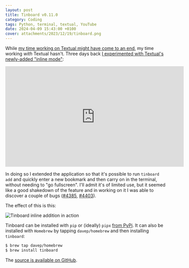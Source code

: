 ```yaml
---
layout: post
title: Tinboard v0.11.0
category: Coding
tags: Python, terminal, textual, YouTube
date: 2024-04-09 15:43:00 +0100
cover: attachments/2023/12/19/tinboard.png
---
```


While [my time working on Textual might have come to an
end](/2024/03/28/goodbye-textualize.html), my time working *with* Textual
hasn't. Three days back [I experimented with Textual's newly-added "inline
mode"](https://www.youtube.com/watch?v=U66oHFLWmG4):

<div style="text-align: center;">
    <iframe
        width="560"
        height="315"
        src="https://www.youtube.com/embed/U66oHFLWmG4?si=kCQba6vMoxpKMtBG"
        title="YouTube video player" frameborder="0"
        allow="accelerometer; autoplay; clipboard-write; encrypted-media; gyroscope; picture-in-picture; web-share"
        referrerpolicy="strict-origin-when-cross-origin" allowfullscreen>
    </iframe>
</div>

In doing so I extended the application so that it's possible to run
`tinboard add` and quickly enter a new bookmark and then carry on in the
terminal, without needing to "go fullscreen". I'll admit it's of limited
use, but it seemed like a good shakedown of the feature and in working on it
I was able to discover a couple of bugs
([#4385](https://github.com/Textualize/textual/issues/4385),
[#4403](https://github.com/Textualize/textual/issues/4403)).

The effect of this is this:

![Tinboard inline addition in action](/attachments/2024/04/09/tinboard-inline-add.gif#centre)

Tinboard can be installed with `pip` or (ideally) `pipx` [from
PyPi](https://pypi.org/project/tinboard/). It can also be installed with
`Homebrew` by tapping `davep/homebrew` and then installing `tinboard`:

```sh
$ brew tap davep/homebrew
$ brew install tinboard
```

The [source is available on GitHub](https://github.com/davep/tinboard).


[//]: # (2024-04-09-tinboard-0-11-0.md ends here)
